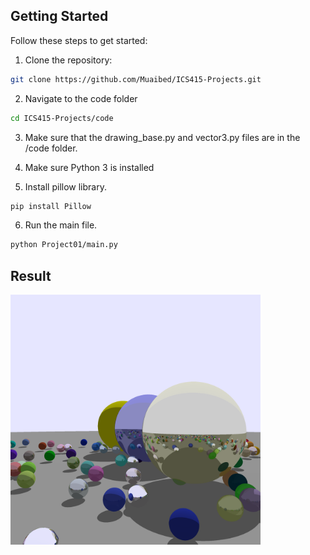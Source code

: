 ## Getting Started  

Follow these steps to get started:  

1. Clone the repository:  
```bash
git clone https://github.com/Muaibed/ICS415-Projects.git
```

2. Navigate to the code folder
```bash
cd ICS415-Projects/code
```

3. Make sure that the drawing_base.py and vector3.py files are in the /code folder.

4. Make sure Python 3 is installed

5. Install pillow library.
```bash
pip install Pillow
```

6. Run the main file.
```bash
python Project01/main.py
```

## Result
<img src="https://github.com/Muaibed/ICS415-Projects/raw/main/code/results/Project01.png" alt="Project01-Result" width="400">
